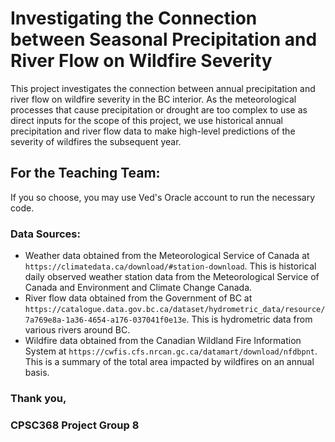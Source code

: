 # Investigating the Connection between Seasonal Precipitation and River Flow on Wildfire Severity

This project investigates the connection between annual precipitation and river flow on wildfire severity in the BC interior. As the meteorological processes that cause precipitation or drought are too complex to use as direct inputs for the scope of this project, we use historical annual precipitation and river flow data to make high-level predictions of the severity of wildfires the subsequent year.   

## For the Teaching Team:

If you so choose, you may use Ved's Oracle account to run the necessary code.   

### Data Sources:
  - Weather data obtained from the Meteorological Service of Canada at `https://climatedata.ca/download/#station-download`. This is historical daily observed weather station data from the Meteorological Service of Canada and Environment and Climate Change Canada.
  - River flow data obtained from the Government of BC at `https://catalogue.data.gov.bc.ca/dataset/hydrometric_data/resource/7a769e8a-1a36-4654-a176-037041f0e13e`. This is hydrometric data from various rivers around BC.
  - Wildfire data obtained from the Canadian Wildland Fire Information System at `https://cwfis.cfs.nrcan.gc.ca/datamart/download/nfdbpnt`. This is a summary of the total area impacted by wildfires on an annual basis.
    
### Thank you,
### CPSC368 Project Group 8

